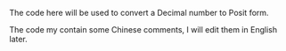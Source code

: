 The code here will be used to convert a Decimal number to Posit form.

The code my contain some Chinese comments, I will edit them in English later.
